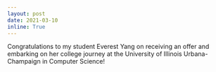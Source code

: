```yaml
---
layout: post
date: 2021-03-10
inline: True
---
```


Congratulations to my student Everest Yang on receiving an offer and embarking on her college journey at the University of Illinois Urbana-Champaign in Computer Science!